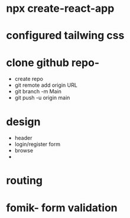 # npx create-react-app

# configured tailwing css

# clone github repo- 
- create repo
- git remote add origin URL
- git branch -m Main
- git push -u origin main

# design
- header
- login/register form
- browse
- 

# routing

# fomik- form validation